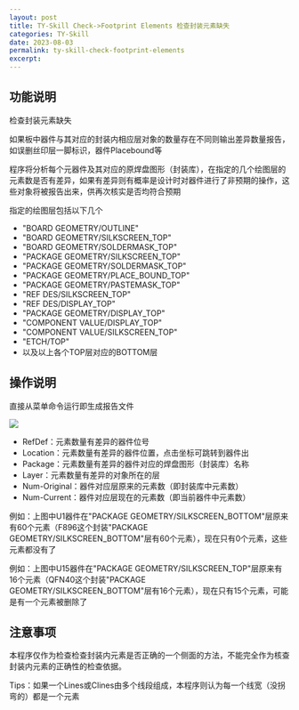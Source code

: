 ```yaml
---
layout: post
title: TY-Skill Check->Footprint Elements 检查封装元素缺失
categories: TY-Skill
date: 2023-08-03
permalink: ty-skill-check-footprint-elements
excerpt: 
---
```


## 功能说明

检查封装元素缺失

如果板中器件与其对应的封装内相应层对象的数量存在不同则输出差异数量报告，如误删丝印层一脚标识，器件Placebound等

程序将分析每个元器件及其对应的原焊盘图形（封装库），在指定的几个绘图层的元素数是否有差异，如果有差异则有概率是设计时对器件进行了非预期的操作，这些对象将被报告出来，供再次核实是否均符合预期

指定的绘图层包括以下几个

*   "BOARD GEOMETRY/OUTLINE"
*   "BOARD GEOMETRY/SILKSCREEN\_TOP"
*   "BOARD GEOMETRY/SOLDERMASK\_TOP"
*   "PACKAGE GEOMETRY/SILKSCREEN\_TOP"
*   "PACKAGE GEOMETRY/SOLDERMASK\_TOP"
*   "PACKAGE GEOMETRY/PLACE\_BOUND\_TOP"
*   "PACKAGE GEOMETRY/PASTEMASK\_TOP"
*   "REF DES/SILKSCREEN\_TOP"
*   "REF DES/DISPLAY\_TOP"
*   "PACKAGE GEOMETRY/DISPLAY\_TOP"
*   "COMPONENT VALUE/DISPLAY\_TOP"
*   "COMPONENT VALUE/SILKSCREEN\_TOP"
*   "ETCH/TOP"
*   以及以上各个TOP层对应的BOTTOM层

## 操作说明

直接从菜单命令运行即生成报告文件

![](https://tiny-y.asia/images/blog/2023/blog2022/Footprint%20Elements.jpg)

*   RefDef：元素数量有差异的器件位号
*   Location：元素数量有差异的器件位置，点击坐标可跳转到器件出
*   Package：元素数量有差异的器件对应的焊盘图形（封装库）名称
*   Layer：元素数量有差异的对象所在的层
*   Num-Original：器件对应层原来的元素数（即封装库中元素数）
*   Num-Current：器件对应层现在的元素数（即当前器件中元素数）

例如：上图中U1器件在"PACKAGE GEOMETRY/SILKSCREEN\_BOTTOM"层原来有60个元素（F896这个封装"PACKAGE GEOMETRY/SILKSCREEN\_BOTTOM"层有60个元素），现在只有0个元素，这些元素都没有了

例如：上图中U15器件在"PACKAGE GEOMETRY/SILKSCREEN\_TOP"层原来有16个元素（QFN40这个封装"PACKAGE GEOMETRY/SILKSCREEN\_BOTTOM"层有16个元素），现在只有15个元素，可能是有一个元素被删除了

## 注意事项

本程序仅作为检查检查封装内元素是否正确的一个侧面的方法，不能完全作为核查封装内元素的正确性的检查依据。

Tips：如果一个Lines或Clines由多个线段组成，本程序则认为每一个线宽（没拐弯的）都是一个元素